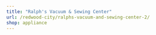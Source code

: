 ```yaml
---
title: "Ralph's Vacuum & Sewing Center"
url: /redwood-city/ralphs-vacuum-and-sewing-center-2/
shop: appliance
---
```

